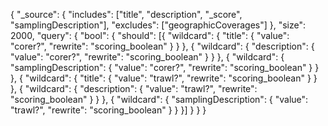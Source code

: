 {
	"_source": {
		"includes": ["title", "description", "_score", "samplingDescription"],
		"excludes": ["geographicCoverages"]
	},
	"size": 2000,
	"query": {
		"bool": {
			"should": [{
				"wildcard": {
					"title": {
						"value": "corer?",
						"rewrite": "scoring_boolean"
					}
				}
			}, {
				"wildcard": {
					"description": {
						"value": "corer?",
						"rewrite": "scoring_boolean"
					}
				}
			}, {
				"wildcard": {
					"samplingDescription": {
						"value": "corer?",
						"rewrite": "scoring_boolean"
					}
				}
			}, {
				"wildcard": {
					"title": {
						"value": "trawl?",
						"rewrite": "scoring_boolean"
					}
				}
			}, {
				"wildcard": {
					"description": {
						"value": "trawl?",
						"rewrite": "scoring_boolean"
					}
				}
			}, {
				"wildcard": {
					"samplingDescription": {
						"value": "trawl?",
						"rewrite": "scoring_boolean"
					}
				}
			}]
		}
	}
}